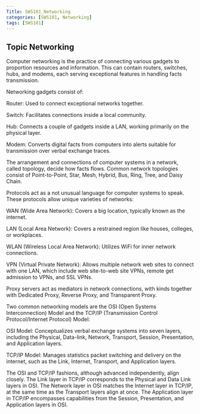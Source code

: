 ```yaml
---
Title: SWS101_Networking
categories: [SWS101, Networking]
tags: [SWS101]
---
```


## Topic Networking

Computer networking is the practice of connecting various gadgets to proportion resources and information. This can contain routers, switches, hubs, and modems, each serving exceptional features in handling facts transmission.

Networking gadgets consist of:

 Router: Used to connect exceptional networks together.

Switch: Facilitates connections inside a local community.

Hub: Connects a couple of gadgets inside a LAN, working primarily on the physical layer.

Modem: Converts digital facts from computers into alerts suitable for transmission over verbal exchange traces.

The arrangement and connections of computer systems in a network, called topology, decide how facts flows. Common network topologies consist of Point-to-Point, Star, Mesh, Hybrid, Bus, Ring, Tree, and Daisy Chain.

Protocols act as a not unusual language for computer systems to speak. These protocols allow unique varieties of networks:

 WAN (Wide Area Network): Covers a big location, typically known as the internet.

LAN (Local Area Network): Covers a restrained region like houses, colleges, or workplaces.

WLAN (Wireless Local Area Network): Utilizes WiFi for inner network connections.

VPN (Virtual Private Network): Allows multiple network web sites to connect with one LAN, which include web site-to-web site VPNs, remote get admission to VPNs, and SSL VPNs.

Proxy servers act as mediators in network connections, with kinds together with Dedicated Proxy, Reverse Proxy, and Transparent Proxy.

Two common networking models are the OSI (Open Systems Interconnection) Model and the TCP/IP (Transmission Control Protocol/Internet Protocol) Model:

 OSI Model: Conceptualizes verbal exchange systems into seven layers, including the Physical, Data-link, Network, Transport, Session, Presentation, and Application layers.

 TCP/IP Model: Manages statistics packet switching and delivery on the internet, such as the Link, Internet, Transport, and Application layers.

The OSI and TCP/IP fashions, although advanced independently, align closely. The Link layer in TCP/IP corresponds to the Physical and Data Link layers in OSI. The Network layer in OSI matches the Internet layer in TCP/IP, at the same time as the Transport layers align at once. The Application layer in TCP/IP encompasses capabilities from the Session, Presentation, and Application layers in OSI.





